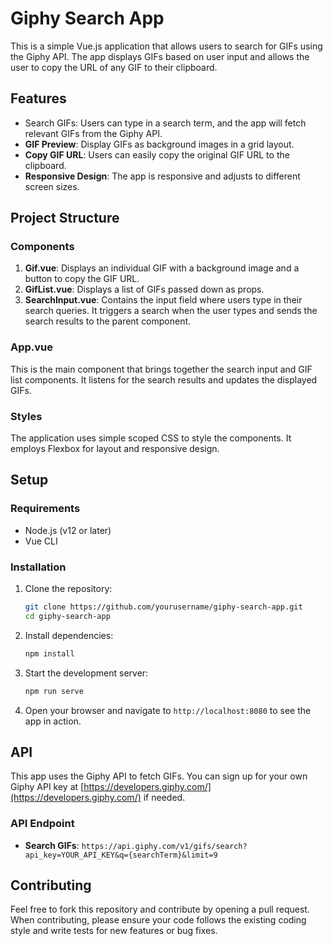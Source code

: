 
# Giphy Search App

This is a simple Vue.js application that allows users to search for GIFs using the Giphy API. The app displays GIFs based on user input and allows the user to copy the URL of any GIF to their clipboard.

## Features

- Search GIFs: Users can type in a search term, and the app will fetch relevant GIFs from the Giphy API.
- **GIF Preview**: Display GIFs as background images in a grid layout.
- **Copy GIF URL**: Users can easily copy the original GIF URL to the clipboard.
- **Responsive Design**: The app is responsive and adjusts to different screen sizes.

## Project Structure

### Components

1. **Gif.vue**: Displays an individual GIF with a background image and a button to copy the GIF URL.
2. **GifList.vue**: Displays a list of GIFs passed down as props.
3. **SearchInput.vue**: Contains the input field where users type in their search queries. It triggers a search when the user types and sends the search results to the parent component.

### App.vue

This is the main component that brings together the search input and GIF list components. It listens for the search results and updates the displayed GIFs.

### Styles

The application uses simple scoped CSS to style the components. It employs Flexbox for layout and responsive design.

## Setup

### Requirements

- Node.js (v12 or later)
- Vue CLI

### Installation

1. Clone the repository:

   ```bash
   git clone https://github.com/yourusername/giphy-search-app.git
   cd giphy-search-app
   ```

2. Install dependencies:

   ```bash
   npm install
   ```

3. Start the development server:

   ```bash
   npm run serve
   ```

4. Open your browser and navigate to `http://localhost:8080` to see the app in action.

## API

This app uses the Giphy API to fetch GIFs. You can sign up for your own Giphy API key at [https://developers.giphy.com/](https://developers.giphy.com/) if needed.

### API Endpoint

- **Search GIFs**: `https://api.giphy.com/v1/gifs/search?api_key=YOUR_API_KEY&q={searchTerm}&limit=9`

## Contributing

Feel free to fork this repository and contribute by opening a pull request. When contributing, please ensure your code follows the existing coding style and write tests for new features or bug fixes.


